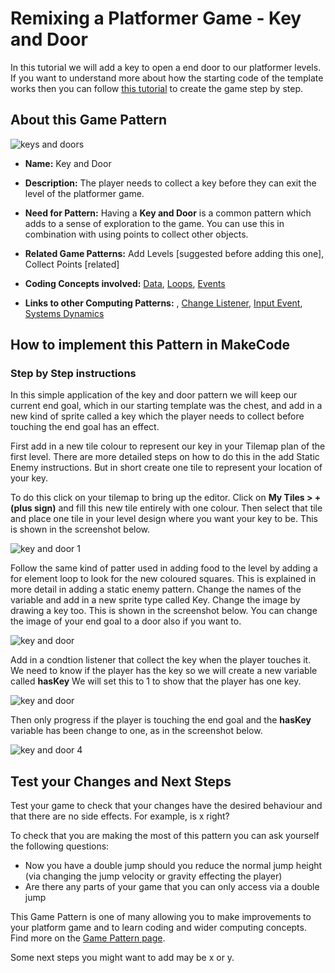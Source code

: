 # Remixing a Platformer Game - Key and Door

In this tutorial we will add a key to open a end door to our platformer levels.
If you want to understand more about how the starting code of the template works then you can follow [this tutorial](https://arcade.makecode.com/beta#tutorial:https://github.com/mickfuzz/makecode-platformer-101)
 to create the game step by step.

## About this Game Pattern

![keys and doors](https://raw.githubusercontent.com/mickfuzz/makecode-platformer-101/master/images/patterns/gameSpace_keysDoors.jpg)

* **Name:** Key and Door

* **Description:** The player needs to collect a key before they can exit the level of the platformer game.

* **Need for Pattern:** Having a **Key and Door** is a common pattern which adds to a sense of exploration to the game. You can use this in
combination with using points to collect other objects.

* **Related Game Patterns:** Add Levels [suggested before adding this one], Collect Points [related]

* **Coding Concepts involved:** [Data](learningDimensions#data), [Loops](learningDimensions#loops), [Events](learningDimensions#events)

* **Links to other Computing Patterns:** , [Change Listener](learningDimensions#change-listener), [Input Event](learningDimensions#input-event), [Systems Dynamics](learningDimensions#systems-dynamics)  

## How to implement this Pattern in MakeCode

### Step by Step instructions
In this simple application of the key and door pattern we will keep our current end goal, which in our starting template was the chest,
and add in a new kind of sprite called a key which the player needs to collect before touching the end goal has an effect.

First add in a new tile colour to represent our key in your Tilemap plan of the first level.
There are more detailed steps on how to do this in the add Static Enemy instructions.
But in short create one tile to represent your location of your key.

To do this click on your tilemap to bring up the editor.
Click on  **My Tiles > + (plus sign)** and fill this new tile entirely with one colour.
Then select that tile and place one tile in your level design where you want your key to be.
This is shown in the screenshot below.

![key and door 1 ](https://raw.githubusercontent.com/mickfuzz/makecode-platformer-101/master/images/keyDoor1.png)

Follow the same kind of patter used in adding food to the level by adding a for element loop to look for the
new coloured squares. This is explained in more detail in adding a static enemy pattern.
Change the names of the variable and add in a new sprite type called Key.
Change the image by drawing a key too. This is shown in the screenshot below.
You can change the image of your end goal to a door also if you want to.

![key and door  ](https://raw.githubusercontent.com/mickfuzz/makecode-platformer-101/master/images/keyDoor2.png)

Add in a condtion listener that collect the key when the player touches it. We need to
know if the player has the key so we will create a new variable called **hasKey**
We will set this to 1 to show that the player has one key.

![key and door  ](https://raw.githubusercontent.com/mickfuzz/makecode-platformer-101/master/images/keyDoor3.png)

Then only progress if the player is touching the end goal and the  **hasKey** variable
has been change to one, as in the screenshot below.

![key and door 4 ](https://raw.githubusercontent.com/mickfuzz/makecode-platformer-101/master/images/keyDoor4.png)

## Test your Changes and Next Steps

Test your game to check that your changes have the desired behaviour and that there are no side effects. For example, is x right?

To check that you are making the most of this pattern you can ask yourself the following questions:

* Now you have a double jump should you reduce the normal jump height (via changing the jump velocity or gravity effecting the player)
* Are there any parts of your game that you can only access via a double jump

This Game Pattern is one of many allowing you to make improvements to your platform game and to learn coding and wider computing concepts.
Find more on the [Game Pattern page](gamePatterns.md).

Some next steps you might want to add may be x or y.
